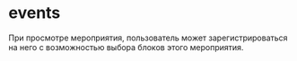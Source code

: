 # events
При просмотре мероприятия, пользователь может зарегистрироваться на него с возможностью выбора блоков этого мероприятия.
